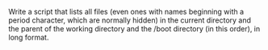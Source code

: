 Write a script that lists all files (even ones with names beginning with a period character, which are normally hidden) in the current directory and the parent of the working directory and the /boot directory (in this order), in long format.
  
